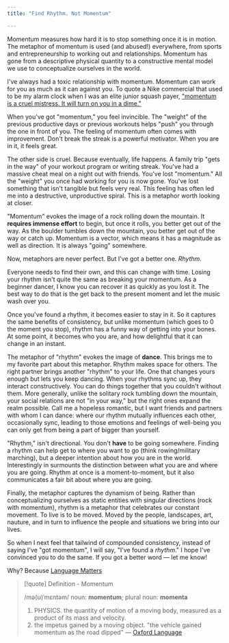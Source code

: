 ```yaml
---
title: "Find Rhythm. Not Momentum"

---
```

Momentum measures how hard it is to stop something once it is in motion. The metaphor of momentum is used (and abused!) everywhere, from sports and entrepreneurship to working out and relationships. Momentum has gone from a descriptive physical quantity to a constructive mental model we use to conceptualize ourselves in the world. 

I've always had a toxic relationship with momentum. Momentum can work for you as much as it can against you. To quote a Nike commercial that used to be my alarm clock when I was an elite junior squash payer, ["momentum is a cruel mistress. It will turn on you in a dime."](https://www.youtube.com/watch?v=OmkNKEHC8Pg)

When you've got "momentum," you feel invincible. The "weight" of the previous productive days or previous workouts helps "push" you through the one in front of you. The feeling of momentum often comes with improvement. Don't break the streak is a powerful motivator. When you are in it, it feels great.

The other side is cruel. Because eventually, life happens. A family trip "gets in the way" of your workout program or writing streak. You've had a massive cheat meal on a night out with friends. You've lost "momentum." All the "weight" you once had working for you is now gone. You've lost something that isn't tangible but feels very real. This feeling has often led me into a destructive, unproductive spiral. This is a metaphor worth looking at closer.  

"Momentum" evokes the image of a rock rolling down the mountain. It **requires immense effort** to begin, but once it rolls, you better get out of the way. As the boulder tumbles down the mountain, you better get out of the way or catch up. Momentum is a vector, which means it has a magnitude as well as direction. It is always "going" somewhere.

Now, metaphors are never perfect. But I've got a better one. *Rhythm*. 

Everyone needs to find their own, and this can change with time. Losing your rhythm isn't quite the same as breaking your momentum. As a beginner dancer, I know you can recover it as quickly as you lost it. The best way to do that is the get back to the present moment and let the music wash over you. 

Once you've found a rhythm, it becomes easier to stay in it. So it captures the same benefits of consistency, but unlike momentum (which goes to 0 the moment you stop), rhythm has a funny way of getting into your bones. At some point, it becomes who you are, and how delightful that it can change in an instant. 

The metaphor of "rhythm" evokes the image of **dance**. This brings me to my favorite part about this metaphor. Rhythm makes space for others. The right partner brings another "rhythm" to your life. One that changes yours enough but lets you keep dancing. When your rhythms sync up, they interact constructively. You can do things together that you couldn't without them. More generally, unlike the solitary rock tumbling down the mountain, your social relations are not "in your way," but the right ones expand the realm possible. Call me a hopeless romantic, but I want friends and partners with whom I can dance: where our rhythm mutually influences each other, occasionally sync, leading to those emotions and feelings of well-being you can only get from being a part of bigger than yourself.

"Rhythm," isn't directional. You don't **have** to be going somewhere. Finding a rhythm can  help get to where you want to go (think rowing/military marching), but a deeper intention about how you are in the world. Interestingly in surmounts the distinction between what you are and where you are going. Rhythm at once is a moment-to-moment, but it also communicates a fair bit about where you are going.

Finally, the metaphor captures the dynamism of being. Rather than conceptualizing ourselves as static entities with singular directions (rock with momentum), rhythm is a metaphor that celebrates our constant movement. To live is to be moved. Moved by the people, landscapes, art, nauture, and in turn to influence the people and situations we bring into our lives. 

So when I next feel that tailwind of compounded consistency, instead of saying I've "got momentum", I will say, "I've found a *rhythm*." I hope I've convinced you to do the same. If you got a better word — let me know!

Why? Because [Language Matters](digital-garden/Language%20Matters.md)



> [!quote] Definition - Momentum
> 
> /mə(ʊ)ˈmɛntəm/ 
> noun: **momentum**; plural noun: **momenta**
> 1. PHYSICS. 
> the quantity of motion of a moving body, measured as a product of its mass and velocity.
> 2. the impetus gained by a moving object. 
> "the vehicle gained momentum as the road dipped"
> — [Oxford Language](https://www.google.com/search?q=definition+of+momentum&oq=definition+of+momentum&aqs=chrome..69i57j0i19l4j69i61l3.3169j0j7&sourceid=chrome&ie=UTF-8)
